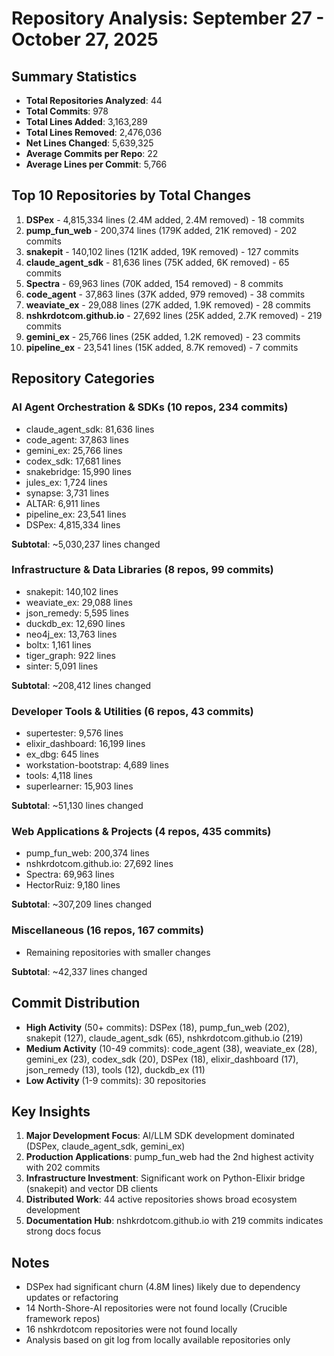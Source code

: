 # Repository Analysis: September 27 - October 27, 2025

## Summary Statistics

- **Total Repositories Analyzed**: 44
- **Total Commits**: 978
- **Total Lines Added**: 3,163,289
- **Total Lines Removed**: 2,476,036
- **Net Lines Changed**: 5,639,325
- **Average Commits per Repo**: 22
- **Average Lines per Commit**: 5,766

## Top 10 Repositories by Total Changes

1. **DSPex** - 4,815,334 lines (2.4M added, 2.4M removed) - 18 commits
2. **pump_fun_web** - 200,374 lines (179K added, 21K removed) - 202 commits
3. **snakepit** - 140,102 lines (121K added, 19K removed) - 127 commits
4. **claude_agent_sdk** - 81,636 lines (75K added, 6K removed) - 65 commits
5. **Spectra** - 69,963 lines (70K added, 154 removed) - 8 commits
6. **code_agent** - 37,863 lines (37K added, 979 removed) - 38 commits
7. **weaviate_ex** - 29,088 lines (27K added, 1.9K removed) - 28 commits
8. **nshkrdotcom.github.io** - 27,692 lines (25K added, 2.7K removed) - 219 commits
9. **gemini_ex** - 25,766 lines (25K added, 1.2K removed) - 23 commits
10. **pipeline_ex** - 23,541 lines (15K added, 8.7K removed) - 7 commits

## Repository Categories

### AI Agent Orchestration & SDKs (10 repos, 234 commits)
- claude_agent_sdk: 81,636 lines
- code_agent: 37,863 lines
- gemini_ex: 25,766 lines
- codex_sdk: 17,681 lines
- snakebridge: 15,990 lines
- jules_ex: 1,724 lines
- synapse: 3,731 lines
- ALTAR: 6,911 lines
- pipeline_ex: 23,541 lines
- DSPex: 4,815,334 lines

**Subtotal**: ~5,030,237 lines changed

### Infrastructure & Data Libraries (8 repos, 99 commits)
- snakepit: 140,102 lines
- weaviate_ex: 29,088 lines
- json_remedy: 5,595 lines
- duckdb_ex: 12,690 lines
- neo4j_ex: 13,763 lines
- boltx: 1,161 lines
- tiger_graph: 922 lines
- sinter: 5,091 lines

**Subtotal**: ~208,412 lines changed

### Developer Tools & Utilities (6 repos, 43 commits)
- supertester: 9,576 lines
- elixir_dashboard: 16,199 lines
- ex_dbg: 645 lines
- workstation-bootstrap: 4,689 lines
- tools: 4,118 lines
- superlearner: 15,903 lines

**Subtotal**: ~51,130 lines changed

### Web Applications & Projects (4 repos, 435 commits)
- pump_fun_web: 200,374 lines
- nshkrdotcom.github.io: 27,692 lines
- Spectra: 69,963 lines
- HectorRuiz: 9,180 lines

**Subtotal**: ~307,209 lines changed

### Miscellaneous (16 repos, 167 commits)
- Remaining repositories with smaller changes

**Subtotal**: ~42,337 lines changed

## Commit Distribution

- **High Activity** (50+ commits): DSPex (18), pump_fun_web (202), snakepit (127), claude_agent_sdk (65), nshkrdotcom.github.io (219)
- **Medium Activity** (10-49 commits): code_agent (38), weaviate_ex (28), gemini_ex (23), codex_sdk (20), DSPex (18), elixir_dashboard (17), json_remedy (13), tools (12), duckdb_ex (11)
- **Low Activity** (1-9 commits): 30 repositories

## Key Insights

1. **Major Development Focus**: AI/LLM SDK development dominated (DSPex, claude_agent_sdk, gemini_ex)
2. **Production Applications**: pump_fun_web had the 2nd highest activity with 202 commits
3. **Infrastructure Investment**: Significant work on Python-Elixir bridge (snakepit) and vector DB clients
4. **Distributed Work**: 44 active repositories shows broad ecosystem development
5. **Documentation Hub**: nshkrdotcom.github.io with 219 commits indicates strong docs focus

## Notes

- DSPex had significant churn (4.8M lines) likely due to dependency updates or refactoring
- 14 North-Shore-AI repositories were not found locally (Crucible framework repos)
- 16 nshkrdotcom repositories were not found locally
- Analysis based on git log from locally available repositories only
